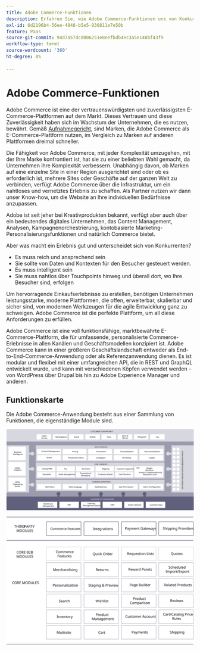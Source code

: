 ```yaml
---
title: Adobe Commerce-Funktionen
description: Erfahren Sie, wie Adobe Commerce-Funktionen uns von Konkurrenten unterscheiden.
exl-id: 6d2196b4-56ee-4048-b5e5-930811e7e50b
feature: Paas
source-git-commit: 94d7a57dcd006251e8eefbdb4ec3a5e140bf43f9
workflow-type: tm+mt
source-wordcount: '360'
ht-degree: 0%

---
```


# Adobe Commerce-Funktionen

Adobe Commerce ist eine der vertrauenswürdigsten und zuverlässigsten E-Commerce-Plattformen auf dem Markt. Dieses Vertrauen und diese Zuverlässigkeit haben sich im Wachstum der Unternehmen, die es nutzen, bewährt. Gemäß [Aufnahmegericht](https://hostingtribunal.com/blog/magento-statistics/#gref), sind Marken, die Adobe Commerce als E-Commerce-Plattform nutzen, im Vergleich zu Marken auf anderen Plattformen dreimal schneller.

Die Fähigkeit von Adobe Commerce, mit jeder Komplexität umzugehen, mit der Ihre Marke konfrontiert ist, hat sie zu einer beliebten Wahl gemacht, da Unternehmen ihre Komplexität verbessern. Unabhängig davon, ob Marken auf eine einzelne Site in einer Region ausgerichtet sind oder ob es erforderlich ist, mehrere Sites oder Geschäfte auf der ganzen Welt zu verbinden, verfügt Adobe Commerce über die Infrastruktur, um ein nahtloses und vernetztes Erlebnis zu schaffen. Als Partner nutzen wir dann unser Know-how, um die Website an Ihre individuellen Bedürfnisse anzupassen.

Adobe ist seit jeher bei Kreativprodukten bekannt, verfügt aber auch über ein bedeutendes digitales Unternehmen, das Content Management, Analysen, Kampagnenorchestrierung, kontobasierte Marketing-Personalisierungsfunktionen und natürlich Commerce bietet.

Aber was macht ein Erlebnis gut und unterscheidet sich von Konkurrenten?

- Es muss reich und ansprechend sein
- Sie sollte von Daten und Kontexten für den Besucher gesteuert werden.
- Es muss intelligent sein
- Sie muss nahtlos über Touchpoints hinweg und überall dort, wo Ihre Besucher sind, erfolgen

Um hervorragende Einkaufserlebnisse zu erstellen, benötigen Unternehmen leistungsstarke, moderne Plattformen, die offen, erweiterbar, skalierbar und sicher sind, von modernen Werkzeugen für die agile Entwicklung ganz zu schweigen. Adobe Commerce ist die perfekte Plattform, um all diese Anforderungen zu erfüllen.

Adobe Commerce ist eine voll funktionsfähige, marktbewährte E-Commerce-Plattform, die für umfassende, personalisierte Commerce-Erlebnisse in allen Kanälen und Geschäftsmodellen konzipiert ist. Adobe Commerce kann in einer größeren Geschäftslandschaft entweder als End-to-End-Commerce-Anwendung oder als Referenzanwendung dienen. Es ist modular und flexibel mit einer umfangreichen API, die in REST und GraphQL entwickelt wurde, und kann mit verschiedenen Köpfen verwendet werden - von WordPress über Drupal bis hin zu Adobe Experience Manager und anderen.

## Funktionskarte

Die Adobe Commerce-Anwendung besteht aus einer Sammlung von Funktionen, die eigenständige Module sind.

![Adobe Commerce-Funktionskarte](../../assets/playbooks/capabilities-map.svg)

![Adobe Commerce-Funktionskarte](../../assets/playbooks/capabilities-modules.svg)
